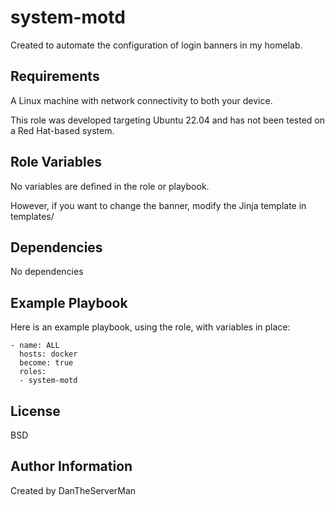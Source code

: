 system-motd
=========

Created to automate the configuration of login banners in my homelab.

Requirements
------------

A Linux machine with network connectivity to both your device.

This role was developed targeting Ubuntu 22.04 and has not been tested on a Red Hat-based system.

Role Variables
--------------
 
No variables are defined in the role or playbook.

However, if you want to change the banner, modify the Jinja template in templates/

Dependencies
------------

No dependencies

Example Playbook
----------------

Here is an example playbook, using the role, with variables in place:
```
- name: ALL
  hosts: docker 
  become: true
  roles:
  - system-motd
```
License
-------

BSD

Author Information
------------------

Created by DanTheServerMan